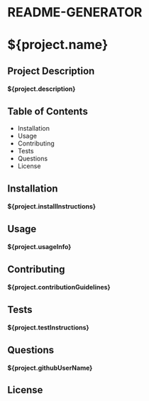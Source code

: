 # README-GENERATOR
# ${project.name}

## Project Description
#### ${project.description}

## Table of Contents
* Installation
* Usage
* Contributing
* Tests
* Questions
* License

## Installation 
#### ${project.installInstructions}

## Usage
#### ${project.usageInfo}

## Contributing
#### ${project.contributionGuidelines}

## Tests
#### ${project.testInstructions}

## Questions
#### ${project.githubUserName}

## License

